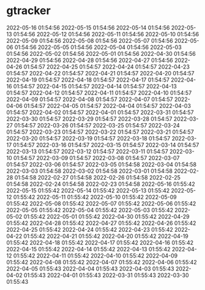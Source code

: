 # gtracker
2022-05-16 01:54:56
2022-05-15 01:54:56
2022-05-14 01:54:56
2022-05-13 01:54:56
2022-05-12 01:54:56
2022-05-11 01:54:56
2022-05-10 01:54:56
2022-05-09 01:54:56
2022-05-08 01:54:56
2022-05-07 01:54:56
2022-05-06 01:54:56
2022-05-05 01:54:56
2022-05-04 01:54:56
2022-05-03 01:54:56
2022-05-02 01:54:56
2022-05-01 01:54:56
2022-04-30 01:54:56
2022-04-29 01:54:56
2022-04-28 01:54:56
2022-04-27 01:54:56
2022-04-26 01:54:57
2022-04-25 01:54:57
2022-04-24 01:54:57
2022-04-23 01:54:57
2022-04-22 01:54:57
2022-04-21 01:54:57
2022-04-20 01:54:57
2022-04-19 01:54:57
2022-04-18 01:54:57
2022-04-17 01:54:57
2022-04-16 01:54:57
2022-04-15 01:54:57
2022-04-14 01:54:57
2022-04-13 01:54:57
2022-04-12 01:54:57
2022-04-11 01:54:57
2022-04-10 01:54:57
2022-04-09 01:54:57
2022-04-08 01:54:57
2022-04-07 01:54:57
2022-04-06 01:54:57
2022-04-05 01:54:57
2022-04-04 01:54:57
2022-04-03 01:54:57
2022-04-02 01:54:57
2022-04-01 01:54:57
2022-03-31 01:54:57
2022-03-30 01:54:57
2022-03-29 01:54:57
2022-03-28 01:54:57
2022-03-27 01:54:57
2022-03-26 01:54:57
2022-03-25 01:54:57
2022-03-24 01:54:57
2022-03-23 01:54:57
2022-03-22 01:54:57
2022-03-21 01:54:57
2022-03-20 01:54:57
2022-03-19 01:54:57
2022-03-18 01:54:57
2022-03-17 01:54:57
2022-03-16 01:54:57
2022-03-15 01:54:57
2022-03-14 01:54:57
2022-03-13 01:54:57
2022-03-12 01:54:57
2022-03-11 01:54:57
2022-03-10 01:54:57
2022-03-09 01:54:57
2022-03-08 01:54:57
2022-03-07 01:54:57
2022-03-06 01:54:57
2022-03-05 01:54:58
2022-03-04 01:54:58
2022-03-03 01:54:58
2022-03-02 01:54:58
2022-03-01 01:54:58
2022-02-28 01:54:58
2022-02-27 01:54:58
2022-02-26 01:54:58
2022-02-25 01:54:58
2022-02-24 01:54:58
2022-02-23 01:54:58
2022-05-16 01:55:42
2022-05-15 01:55:42
2022-05-14 01:55:42
2022-05-13 01:55:42
2022-05-12 01:55:42
2022-05-11 01:55:42
2022-05-10 01:55:42
2022-05-09 01:55:42
2022-05-08 01:55:42
2022-05-07 01:55:42
2022-05-06 01:55:42
2022-05-05 01:55:42
2022-05-04 01:55:42
2022-05-03 01:55:42
2022-05-02 01:55:42
2022-05-01 01:55:42
2022-04-30 01:55:42
2022-04-29 01:55:42
2022-04-28 01:55:42
2022-04-27 01:55:42
2022-04-26 01:55:42
2022-04-25 01:55:42
2022-04-24 01:55:42
2022-04-23 01:55:42
2022-04-22 01:55:42
2022-04-21 01:55:42
2022-04-20 01:55:42
2022-04-19 01:55:42
2022-04-18 01:55:42
2022-04-17 01:55:42
2022-04-16 01:55:42
2022-04-15 01:55:42
2022-04-14 01:55:42
2022-04-13 01:55:42
2022-04-12 01:55:42
2022-04-11 01:55:42
2022-04-10 01:55:42
2022-04-09 01:55:42
2022-04-08 01:55:42
2022-04-07 01:55:42
2022-04-06 01:55:42
2022-04-05 01:55:43
2022-04-04 01:55:43
2022-04-03 01:55:43
2022-04-02 01:55:43
2022-04-01 01:55:43
2022-03-31 01:55:43
2022-03-30 01:55:43
